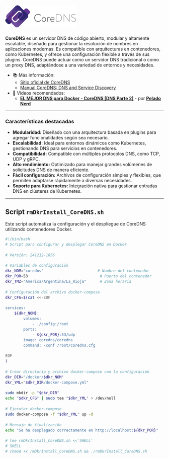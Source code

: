 # <img src="./logo-CoreDNS.png" alt="CoreDNS Logo"/>

**CoreDNS** es un servidor DNS de código abierto, modular y altamente escalable, diseñado para gestionar la resolución de nombres en aplicaciones modernas. Es compatible con arquitecturas en contenedores, como Kubernetes, y ofrece una configuración flexible a través de sus plugins. CoreDNS puede actuar como un servidor DNS tradicional o como un proxy DNS, adaptándose a una variedad de entornos y necesidades.

- 📚 Más información:
  - [Sitio oficial de CoreDNS](https://coredns.io)
  - [Manual CoreDNS: DNS and Service Discovery](https://coredns.io/manual/toc/)
- 🎥 Videos recomendados:
  - [**EL MEJOR DNS para Docker - CoreDNS [DNS Parte 2]**](https://youtu.be/tE9YjEV1T4E?si=KR9xqJ6ZIVuAAIhW) - por [**Pelado Nerd**](https://www.youtube.com/@PeladoNerd)

---

### Características destacadas
- **Modularidad:** Diseñado con una arquitectura basada en plugins para agregar funcionalidades según sea necesario.
- **Escalabilidad:** Ideal para entornos dinámicos como Kubernetes, gestionando DNS para servicios en contenedores.
- **Compatibilidad:** Compatible con múltiples protocolos DNS, como TCP, UDP y gRPC.
- **Alto rendimiento:** Optimizado para manejar grandes volúmenes de solicitudes DNS de manera eficiente.
- **Fácil configuración:** Archivos de configuración simples y flexibles, que permiten adaptarse rápidamente a diversas necesidades.
- **Soporte para Kubernetes:** Integración nativa para gestionar entradas DNS en clústeres de Kubernetes.

---

## Script `rmDkrInstall_CoreDNS.sh`
Este script automatiza la configuración y el despliegue de CoreDNS utilizando contenedores Docker.

```bash
#!/bin/bash
# Script para configurar y desplegar CoreDNS en Docker

# Versión: 241212-1856

# Variables de configuración
dkr_NOM="coredns"                        # Nombre del contenedor
dkr_POR=53                                # Puerto del contenedor
dkr_TMZ="America/Argentina/La_Rioja"      # Zona horaria

# Configuración del archivo docker-compose
dkr_CFG=$(cat <<-EOF

services:
    ${dkr_NOM}:
        volumes:
            - ./config:/root
        ports:
            - ${dkr_POR}:53/udp
        image: coredns/coredns
        command: -conf /root/coredns.cfg

EOF
)

# Crear directorio y archivo docker-compose con la configuración
dkr_DIR="/docker/$dkr_NOM"
dkr_YML="$dkr_DIR/docker-compose.yml"

sudo mkdir -p "$dkr_DIR" 
echo "$dkr_CFG" | sudo tee "$dkr_YML" > /dev/null

# Ejecutar docker-compose
sudo docker-compose -f "$dkr_YML" up -d

# Mensaje de finalización
echo "Se ha desplegado correctamente en http://localhost:${dkr_POR}"

# tee rmDkrInstall_CoreDNS.sh <<'SHELL'
# SHELL
# chmod +x rmDkrInstall_CoreDNS.sh && ./rmDkrInstall_CoreDNS.sh
